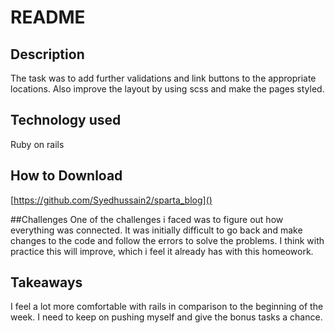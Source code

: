 # README

## Description

The task was to add further validations and link buttons to the appropriate locations. Also improve the layout by using scss and make the pages styled.

## Technology used

Ruby on rails

## How to Download

[https://github.com/Syedhussain2/sparta_blog]()

##Challenges
One of the challenges i faced  was to figure out how everything was connected. It was initially difficult to go back and make changes to the code and follow the errors to solve the problems. I think with practice this will improve, which i feel it already has with this homeowork.

## Takeaways

I feel a lot more comfortable with rails in comparison to the beginning of the week. I need to keep on pushing myself and give the bonus tasks a chance. 
